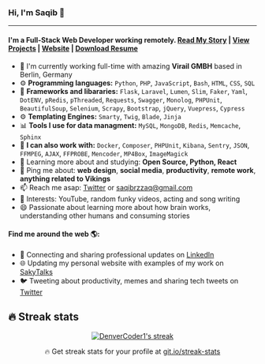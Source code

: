 ### Hi, I'm Saqib 👋
---

#### I'm a Full-Stack Web Developer working remotely. [Read My Story](http://sakycodes.com/about/) | [View Projects](http://sakycodes.com/projects/) |  [Website](http://sakycodes.com/) | [Download Resume](https://drive.google.com/file/d/1C_2Dx1JIiynBLdiJ5JCZ2PmD6GgswVKG/view)

- 🏢 I'm currently working full-time with amazing **Virail GMBH** based in Berlin, Germany
- ⚙️ **Programming languages:** `Python`, `PHP`, `JavaScript`, `Bash`, `HTML`, `CSS`, `SQL`
- 📘 **Frameworks and libararies:** `Flask`, `Laravel`, `Lumen`, `Slim`, `Faker`, `Yaml`, `DotENV`, `pRedis`, `pThreaded`, `Requests`, `Swagger`, `Monolog`, `PHPUnit`, `BeautifulSoup`, `Selenium`, `Scrapy`, `Bootstrap`, `jQuery`, `Vuepress`, `Cypress`
- ⚙️ **Templating Engines:** `Smarty`, `Twig`, `Blade`, `Jinja`
- 📊 **Tools I use for data managment:** `MySQL`, `MongoDB`, `Redis`, `Memcache`, `Sphinx`
- 🔧 **I can also work with:** `Docker`, `Composer`, `PHPUnit`, `Kibana`, `Sentry`, `JSON`, `FFMPEG`, `AJAX`, `FFPROBE`, `Mencoder`, `MP4Box`, `ImageMagick` 
- 🌱 Learning more about and studying: **Open Source, Python, React**
- 💬 Ping me about: **web design**, **social media**, **productivity**, **remote work**, **anything related to Vikings**
- 📫 Reach me asap: <a href="https://twitter.com/sakytalks/">Twitter</a> or saqibrzzaq@gmail.com
- 💜 Interests: YouTube, random funky videos, acting and song writing
- 😄 Passionate about learning more about how brain works, understanding other humans and consuming stories

#### Find me around the web 🌎:
- 💼 Connecting and sharing professional updates on <a href="https://www.linkedin.com/in/sakydev/">LinkedIn</a>
- 🌐 Updating my personal website with examples of my work on <a href="http://www.sakytalks.com/">SakyTalks</a>
- 🐦 Tweeting about productivity, memes and sharing tech tweets on <a href="https://twitter.com/sakytalks/">Twitter</a>

## 🔥 Streak stats

<!-- GitHub Readme Streak Stats - https://github.com/DenverCoder1/github-readme-streak-stats -->
<p align="center">
  <a href="https://github.com/DenverCoder1/github-readme-streak-stats">
    <img title="🔥 Get streak stats for your profile at git.io/streak-stats" alt="DenverCoder1's streak" src="https://github-readme-streak-stats.herokuapp.com/?user=sakydev&theme=monokai-metallian&hide_border=true"/>
  </a>
  <p align="center">🔥 Get streak stats for your profile at <a href="https://git.io/streak-stats">git.io/streak-stats</a></p>
</p>

<!-- Some badges are from https://github.com/Ileriayo/markdown-badges -->
